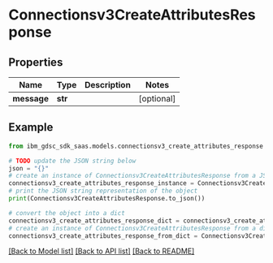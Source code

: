 # Connectionsv3CreateAttributesResponse


## Properties

Name | Type | Description | Notes
------------ | ------------- | ------------- | -------------
**message** | **str** |  | [optional] 

## Example

```python
from ibm_gdsc_sdk_saas.models.connectionsv3_create_attributes_response import Connectionsv3CreateAttributesResponse

# TODO update the JSON string below
json = "{}"
# create an instance of Connectionsv3CreateAttributesResponse from a JSON string
connectionsv3_create_attributes_response_instance = Connectionsv3CreateAttributesResponse.from_json(json)
# print the JSON string representation of the object
print(Connectionsv3CreateAttributesResponse.to_json())

# convert the object into a dict
connectionsv3_create_attributes_response_dict = connectionsv3_create_attributes_response_instance.to_dict()
# create an instance of Connectionsv3CreateAttributesResponse from a dict
connectionsv3_create_attributes_response_from_dict = Connectionsv3CreateAttributesResponse.from_dict(connectionsv3_create_attributes_response_dict)
```
[[Back to Model list]](../README.md#documentation-for-models) [[Back to API list]](../README.md#documentation-for-api-endpoints) [[Back to README]](../README.md)


